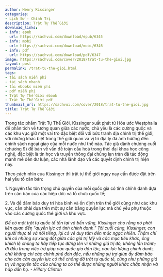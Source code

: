 ```yaml
---
author: Henry Kissinger
categories:
- Lịch Sử - Chính Trị
description: Trật Tự Thế Giới
download_links:
- info: epub
  url: https://sachvui.com/download/epub/6345
- info: mobi
  url: https://sachvui.com/download/mobi/6346
- info: pdf
  url: https://sachvui.com/download/pdf/6347
image: https://sachvui.com/cover/2018/trat-tu-the-gioi.jpg
layout: post
permalink: /trat-tu-the-gioi.html
tags:
- tải sách miễn phí
- tải sách nhanh
- tải ebooks miễn phí
- pdf miễn phí
- Trật Tự Thế Giới ebook
- Trật Tự Thế Giới pdf
thumbnail_url: https://sachvui.com/cover/2018/trat-tu-the-gioi.jpg
title: Trật Tự Thế Giới
---
```


 <div class="item-desc text-justify"> <p>Trong tác phẩm Trật Tự Thế Giới, Kissinger xuất phát từ Hòa ước Westphalia để phân tích về tương quan giữa các nước, chủ yếu là các cường quốc và các khu vực giữ một vai trò đặc biệt đối với bức tranh địa chính trị thế giới, với những khác biệt trong thế giới quan và vị trí địa lý đã ảnh hưởng đến chính sách ngoại giao của mỗi nước như thế nào. Tác giả dành chương cuối (chương 9) để bàn về vấn đề toàn cầu hoá trong thời đại khoa học công nghệ, đặc biệt là tin học và truyền thông đại chúng lan tràn đã tác động mạnh mẽ đến dư luận, các nhà lãnh đạo và các quyết định chính trị hiện nay.</p><p>Theo cách nhìn của Kissinger thì trật tự thế giới ngày nay cần được đặt trên hai yếu tố căn bản:</p><p>1. Nguyên tắc tôn trọng chủ quyền của mỗi quốc gia có tính chính danh dựa trên căn bản của các hiệp ước và tổ chức quốc tế;</p><p>2. Và để đảm bảo duy trì hòa bình và ổn định trên thế giới cũng như các khu vực, cần phải dựa trên một sự cân bằng quyền lực mà chủ yếu phụ thuộc vào các cường quốc thế giới và khu vực.</p><p><em>Để có một trật tự quốc tế tồn tại và bền vững, Kissinger cho rằng nó phải liên quan đến "quyền lực có tính chính danh." Tới cuối cùng, Kissinger, con người thực tế và nổi tiếng, lại có vẻ duy tâm đến mức ngạc nhiên. Thậm chí khi có những sự xung đột giữa các giá trị Mỹ và các mục tiêu khác, ông khích lệ chúng ta hãy tiếp tục đứng lên vì những giá trị đó, không lẩn tránh; đi đầu trong việc trợ giúp các quốc gia dân tộc, các lực lượng chính danh, chứ không chỉ các chính phủ đơn độc, nếu những sự trợ giúp ấy đảm bảo cho cán cân quyền lực có thể chống đỡ trật tự quốc tế, cũng như những giá trị và nguyên tắc của chúng ta có thể được những người khác chấp nhận và hấp dẫn họ. - Hillary Clinton</em></p> </div>